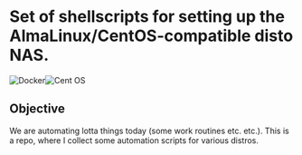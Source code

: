 # Set of shellscripts for setting up the AlmaLinux/CentOS-compatible disto NAS.
![Docker](https://img.shields.io/badge/docker-%230db7ed.svg?style=for-the-badge&logo=docker&logoColor=white)![Cent OS](https://img.shields.io/badge/cent%20os-002260?style=for-the-badge&logo=centos&logoColor=F0F0F0)
## Objective
We are automating lotta things today (some work routines etc. etc.). This is a repo, where I collect some automation scripts for various distros.